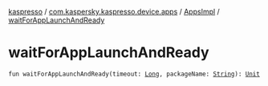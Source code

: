[kaspresso](../../index.md) / [com.kaspersky.kaspresso.device.apps](../index.md) / [AppsImpl](index.md) / [waitForAppLaunchAndReady](./wait-for-app-launch-and-ready.md)

# waitForAppLaunchAndReady

`fun waitForAppLaunchAndReady(timeout: `[`Long`](https://kotlinlang.org/api/latest/jvm/stdlib/kotlin/-long/index.html)`, packageName: `[`String`](https://kotlinlang.org/api/latest/jvm/stdlib/kotlin/-string/index.html)`): `[`Unit`](https://kotlinlang.org/api/latest/jvm/stdlib/kotlin/-unit/index.html)
